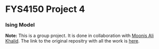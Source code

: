 # FYS4150 Project 4

### Ising Model

**Note:** This is a group project. It is done in collaboration with [Moonis Ali Khalid](https://github.com/moonnesa). The link to the original repositry with all the work is [here](https://github.com/moonnesa/FYS3150-2020/tree/master/Project4).
